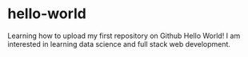 # hello-world
Learning how to upload my first repository on Github
Hello World!
I am interested in learning data science and full stack web development.
